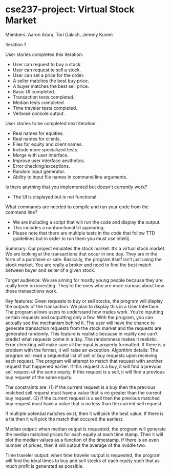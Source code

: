# cse237-project: Virtual Stock Market
Members: Aaron Arora, Tori Dakich, Jeremy Kunen

Iteration 1

User stories completed this iteration:

- User can request to buy a stock.
- User can request to sell a stock.
- User can set a price for the order.
- A seller matches the best buy price.
- A buyer matches the best sell price.
- Basic UI completed.
- Transaction tests completed.
- Median tests completed.
- Time traveler tests completed.
- Verbose console output.

User stories to be completed next iteration:

- Real names for equities.
- Real names for clients.
- Files for equity and client names.
- Include more specialized tests.
- Merge with user interface.
- Improve user interface aesthetics.
- Error checking/exceptions.
- Random input generator.
- Ability to input file names in command line arguments.

Is there anything that you implemented but doesn't currently work?

- The UI is displayed but is not functional.

What commands are needed to compile and run your code from the command line?
- We are including a script that will run the code and display the output.
- This includes a nonfunctional UI appearing.
- Please note that there are  multiple tests in the code that follow TTD guidelines but in order to run them you must use intellij. 

Summary:
Our project emulates the stock market. It’s a virtual stock market. We are looking at the transactions that occur in one day. They are in the form of a purchase or sale. Basically, the program itself isn’t just using the stock market. You are really a broker and need to find the best match between buyer and seller of a given stock.

Target audience:
We are aiming for mostly young people because they are really keen on investing. They’re the ones who are more curious about how these transactions work.

Key features: 
Given requests to buy or sell stocks, the program will display the outputs of the transaction. We plan to display this in a User Interface. The program allows users to understand how trades work. You’re inputting certain requests and outputting only a few. With the program, you can actually see the mechanism behind it. The user will have the chance to generate transaction requests from the stock market and the requests are generated randomly. This feature is realistic because in reality one can’t predict what requests come in a day. The randomness makes it realistic. Error checking will make sure all the input is properly formatted. If there is a problem with the format, it will raise an exception. 
Algorithm details: The program will read a sequential list of sell or buy requests upon recieving each request. The program will attempt to match that request with another request that happened earlier. If this request is a buy, it will find a prevous sell request of the same equity. If this request is a sell, it will find a previous buy request of the same equity.

 The constraints are:
(1) if the current request is a buy then the previous matched sell request must have a value that is no greater than the current buy request.
(2) if the current request is a sell then the previous matched buy request must have a value that is no less than the current sell request.

If multiple potential matches exist, then it will pick the best value.
If there is a tie then it will pick the match that occured the earliest.

Median output: when median output is requested, the program will generate the median matched prices for each equity at each time stamp. Then it will plot the median values as a function of the timestamp. If there is an even number of prices, then it will output the average of the middle two.

Time traveler output: when time traveler output is requested, the program will find the ideal times to buy and sell stocks of each equity such that as much profit is generated as possible.


